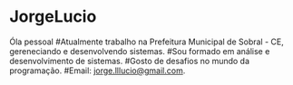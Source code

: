 # JorgeLucio

Óla pessoal
#Atualmente trabalho na Prefeitura Municipal de Sobral - CE, gereneciando e desenvolvendo sistemas.
#Sou formado em análise e desenvolvimento de sistemas.
#Gosto de desafios no mundo da programação.
#Email: jorge.lllucio@gmail.com.
